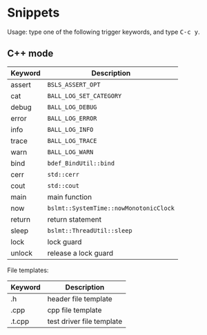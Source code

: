 # Snippets

Usage: type one of the following trigger keywords, and type <kbd>C-c y</kbd>.

## C++ mode

Keyword         | Description
----------------|-----------------------------------------------------------
assert          | `BSLS_ASSERT_OPT`
cat             | `BALL_LOG_SET_CATEGORY`
debug           | `BALL_LOG_DEBUG`
error           | `BALL_LOG_ERROR`
info            | `BALL_LOG_INFO`
trace           | `BALL_LOG_TRACE`
warn            | `BALL_LOG_WARN`
bind            | `bdef_BindUtil::bind`
cerr            | `std::cerr`
cout            | `std::cout`
main            | main function
now             | `bslmt::SystemTime::nowMonotonicClock`
return          | return statement
sleep           | `bslmt::ThreadUtil::sleep`
lock            | lock guard
unlock          | release a lock guard

File templates:

Keyword         | Description
----------------|-----------------------------------------------------------
.h              | header file template
.cpp            | cpp file template
.t.cpp          | test driver file template
